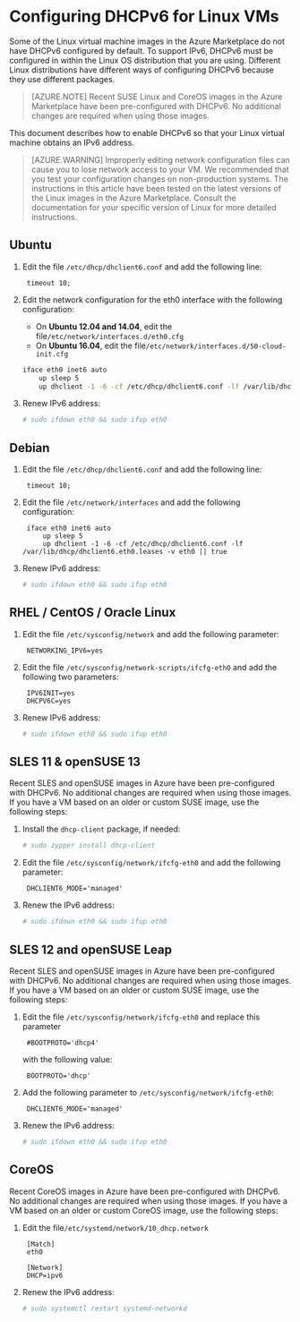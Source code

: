 <properties
    pageTitle="Configuring DHCPv6 for Linux VMs | Microsoft Azure"
    description="How to configure DHCPv6 for Linux VMs."
    services="load-balancer"
    documentationCenter="na"
    authors="sdwheeler"
    manager="carmonm"
    editor=""
    keywords="ipv6, azure load balancer, dual stack, public ip, native ipv6, mobile, iot"
/>
<tags
    ms.service="load-balancer"
    ms.devlang="na"
    ms.topic="article"
    ms.tgt_pltfrm="na"
    ms.workload="infrastructure-services"
    ms.date="09/14/2016"
    ms.author="sewhee"
/>

# <a name="configuring-dhcpv6-for-linux-vms"></a>Configuring DHCPv6 for Linux VMs

Some of the Linux virtual machine images in the Azure Marketplace do not have DHCPv6 configured by default. To support IPv6, DHCPv6 must be configured in within the Linux OS distribution that you are using. Different Linux distributions have different ways of configuring DHCPv6 because they use different packages.

>[AZURE.NOTE] Recent SUSE Linux and CoreOS images in the Azure Marketplace have been pre-configured with DHCPv6. No additional changes are required when using those images.

This document describes how to enable DHCPv6 so that your Linux virtual machine obtains an IPv6 address.

>[AZURE.WARNING] Improperly editing network configuration files can cause you to lose network access to your VM. We recommended that you test your configuration changes on non-production systems. The instructions in this article have been tested on the latest versions of the Linux images in the Azure Marketplace. Consult the documentation for your specific version of Linux for more detailed instructions.

## <a name="ubuntu"></a>Ubuntu

1. Edit the file `/etc/dhcp/dhclient6.conf` and add the following line:

        timeout 10;

2. Edit the network configuration for the eth0 interface with the following configuration:

    * On **Ubuntu 12.04 and 14.04**, edit the file`/etc/network/interfaces.d/eth0.cfg`
    * On **Ubuntu 16.04**, edit the file`/etc/network/interfaces.d/50-cloud-init.cfg`

    ```bash
    iface eth0 inet6 auto
        up sleep 5
        up dhclient -1 -6 -cf /etc/dhcp/dhclient6.conf -lf /var/lib/dhcp/dhclient6.eth0.leases -v eth0 || true
    ```

3. Renew IPv6 address:

    ```bash
    # sudo ifdown eth0 && sudo ifup eth0
    ```

## <a name="debian"></a>Debian

1. Edit the file `/etc/dhcp/dhclient6.conf` and add the following line:

        timeout 10;

2. Edit the file `/etc/network/interfaces` and add the following configuration:

        iface eth0 inet6 auto
            up sleep 5
            up dhclient -1 -6 -cf /etc/dhcp/dhclient6.conf -lf /var/lib/dhcp/dhclient6.eth0.leases -v eth0 || true

3. Renew IPv6 address:

    ```bash
    # sudo ifdown eth0 && sudo ifup eth0
    ```

## <a name="rhel--centos--oracle-linux"></a>RHEL / CentOS / Oracle Linux

1. Edit the file `/etc/sysconfig/network` and add the following parameter:

        NETWORKING_IPV6=yes

2. Edit the file `/etc/sysconfig/network-scripts/ifcfg-eth0` and add the following two parameters:

        IPV6INIT=yes
        DHCPV6C=yes

3. Renew IPv6 address:

    ```bash
    # sudo ifdown eth0 && sudo ifup eth0
    ```

## <a name="sles-11--opensuse-13"></a>SLES 11 & openSUSE 13

Recent SLES and openSUSE images in Azure have been pre-configured with DHCPv6. No additional changes are required when using those images. If you have a VM based on an older or custom SUSE image, use the following steps:

1. Install the `dhcp-client` package, if needed:

    ```bash
    # sudo zypper install dhcp-client
    ```

2. Edit the file `/etc/sysconfig/network/ifcfg-eth0` and add the following parameter:

        DHCLIENT6_MODE='managed'

3. Renew the IPv6 address:

    ```bash
    # sudo ifdown eth0 && sudo ifup eth0
    ```

## <a name="sles-12-and-opensuse-leap"></a>SLES 12 and openSUSE Leap

Recent SLES and openSUSE images in Azure have been pre-configured with DHCPv6. No additional changes are required when using those images. If you have a VM based on an older or custom SUSE image, use the following steps:

1. Edit the file `/etc/sysconfig/network/ifcfg-eth0` and replace this parameter

        #BOOTPROTO='dhcp4'

    with the following value:

        BOOTPROTO='dhcp'

2. Add the following parameter to `/etc/sysconfig/network/ifcfg-eth0`:

        DHCLIENT6_MODE='managed'

3. Renew the IPv6 address:

    ```bash
    # sudo ifdown eth0 && sudo ifup eth0
    ```

## <a name="coreos"></a>CoreOS

Recent CoreOS images in Azure have been pre-configured with DHCPv6. No additional changes are required when using those images. If you have a VM based on an older or custom CoreOS image, use the following steps:

1. Edit the file`/etc/systemd/network/10_dhcp.network`

        [Match]
        eth0

        [Network]
        DHCP=ipv6

2. Renew the IPv6 address:

    ```bash
    # sudo systemctl restart systemd-networkd
    ```

